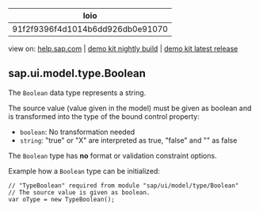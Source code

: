 | loio |
| -----|
| 91f2f9396f4d1014b6dd926db0e91070 |

<div id="loio">

view on: [help.sap.com](https://help.sap.com/viewer/DRAFT/3237636b137e43519a20ad5513c49ccb/latest/en-US/91f2f9396f4d1014b6dd926db0e91070.html) | [demo kit nightly build](https://openui5nightly.hana.ondemand.com/#/topic/91f2f9396f4d1014b6dd926db0e91070) | [demo kit latest release](https://openui5.hana.ondemand.com/#/topic/91f2f9396f4d1014b6dd926db0e91070)</div>
<!-- loio91f2f9396f4d1014b6dd926db0e91070 -->

## sap.ui.model.type.Boolean

The `Boolean` data type represents a string.

The source value \(value given in the model\) must be given as boolean and is transformed into the type of the bound control property:

-    `boolean`: No transformation needed
-    `string`: "true" or "X" are interpreted as true, "false" and "" as false

The `Boolean` type has **no** format or validation constraint options.

Example how a `Boolean` type can be initialized:

```lang-js
// "TypeBoolean" required from module "sap/ui/model/type/Boolean"
// The source value is given as boolean.
var oType = new TypeBoolean();
```

